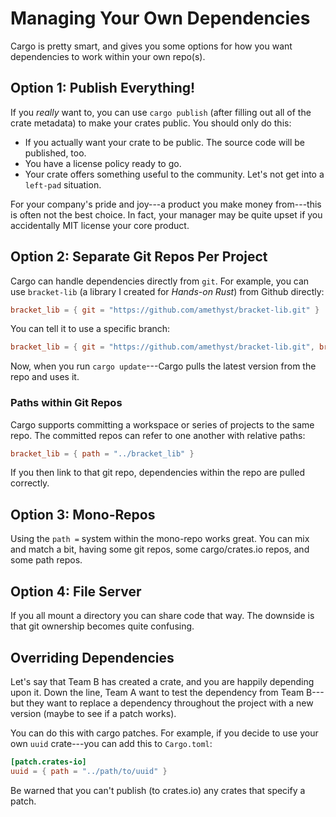 # Managing Your Own Dependencies

Cargo is pretty smart, and gives you some options for how you want dependencies to work within your own repo(s).

## Option 1: Publish Everything!

If you *really* want to, you can use `cargo publish` (after filling out all of the crate metadata) to make your crates public. You should only do this:

* If you actually want your crate to be public. The source code will be published, too.
* You have a license policy ready to go.
* Your crate offers something useful to the community. Let's not get into a `left-pad` situation.

For your company's pride and joy---a product you make money from---this is often not the best choice. In fact, your manager may be quite upset if you accidentally MIT license your core product.

## Option 2: Separate Git Repos Per Project

Cargo can handle dependencies directly from `git`. For example, you can use `bracket-lib` (a library I created for *Hands-on Rust*) from Github directly:

```toml
bracket_lib = { git = "https://github.com/amethyst/bracket-lib.git" }
```

You can tell it to use a specific branch:

```toml
bracket_lib = { git = "https://github.com/amethyst/bracket-lib.git", branch = "bevy" }
```

Now, when you run `cargo update`---Cargo pulls the latest version from the repo and uses it.

### Paths within Git Repos

Cargo supports committing a workspace or series of projects to the same repo. The committed repos can refer to one another with relative paths:

```toml
bracket_lib = { path = "../bracket_lib" }
```

If you then link to that git repo, dependencies within the repo are pulled correctly.

## Option 3: Mono-Repos

Using the `path =` system within the mono-repo works great. You can mix and match a bit, having some git repos, some cargo/crates.io repos, and some path repos.

## Option 4: File Server

If you all mount a directory you can share code that way. The downside is that git ownership becomes quite confusing.

## Overriding Dependencies

Let's say that Team B has created a crate, and you are happily depending upon it. Down the line, Team A want to test the dependency from Team B---but they want to replace a dependency throughout the project with a new version (maybe to see if a patch works).

You can do this with cargo patches. For example, if you decide to use your own `uuid` crate---you can add this to `Cargo.toml`:

```toml
[patch.crates-io]
uuid = { path = "../path/to/uuid" }
```

Be warned that you can't publish (to crates.io) any crates that specify a patch.